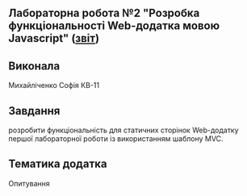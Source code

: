 ## Лабораторна робота №2 "Розробка функціональності Web-додатка мовою Javascript" ([звіт](https://docs.google.com/document/d/19I3_cHKWJjGb6B4gX4G-OCs7mZ_L_JiczRERdFf5EMU/edit?usp=sharing))
## Виконала
Михайліченко Софія КВ-11
## Завдання
розробити функціональність для статичних сторінок Web-додатку першої лабораторної роботи із використанням шаблону MVC.
## Тематика додатка
Опитування
